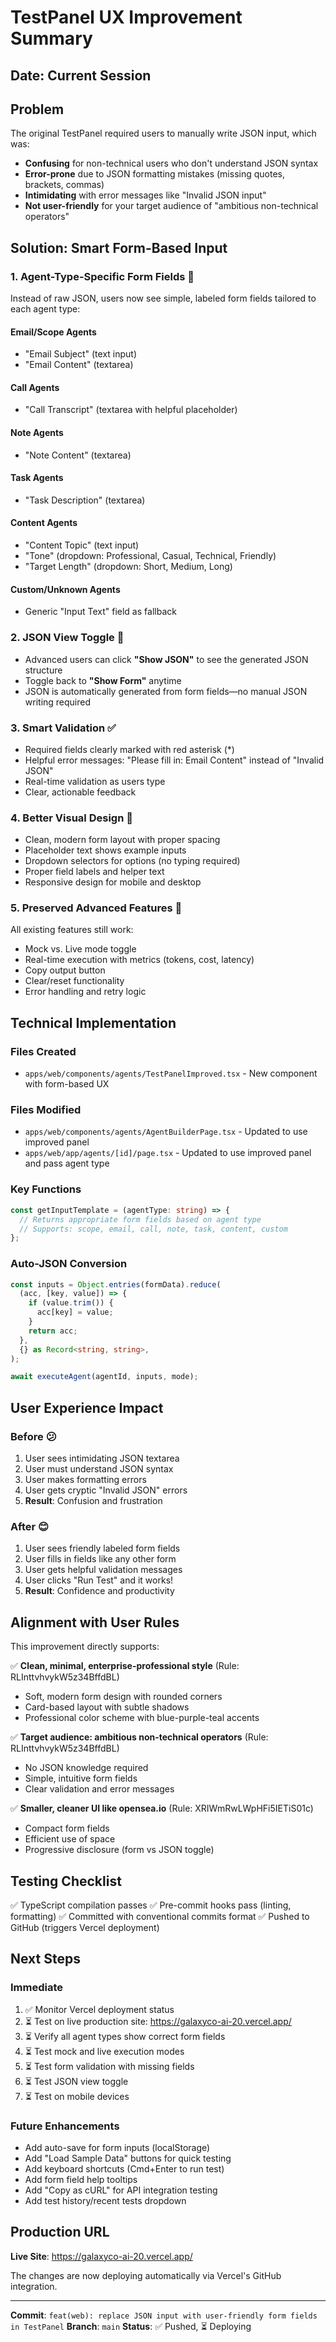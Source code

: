 # TestPanel UX Improvement Summary

## Date: Current Session

## Problem

The original TestPanel required users to manually write JSON input, which was:

- **Confusing** for non-technical users who don't understand JSON syntax
- **Error-prone** due to JSON formatting mistakes (missing quotes, brackets, commas)
- **Intimidating** with error messages like "Invalid JSON input"
- **Not user-friendly** for your target audience of "ambitious non-technical operators"

## Solution: Smart Form-Based Input

### 1. **Agent-Type-Specific Form Fields** 📝

Instead of raw JSON, users now see simple, labeled form fields tailored to each agent type:

#### **Email/Scope Agents**

- "Email Subject" (text input)
- "Email Content" (textarea)

#### **Call Agents**

- "Call Transcript" (textarea with helpful placeholder)

#### **Note Agents**

- "Note Content" (textarea)

#### **Task Agents**

- "Task Description" (textarea)

#### **Content Agents**

- "Content Topic" (text input)
- "Tone" (dropdown: Professional, Casual, Technical, Friendly)
- "Target Length" (dropdown: Short, Medium, Long)

#### **Custom/Unknown Agents**

- Generic "Input Text" field as fallback

### 2. **JSON View Toggle** 🔄

- Advanced users can click **"Show JSON"** to see the generated JSON structure
- Toggle back to **"Show Form"** anytime
- JSON is automatically generated from form fields—no manual JSON writing required

### 3. **Smart Validation** ✅

- Required fields clearly marked with red asterisk (\*)
- Helpful error messages: "Please fill in: Email Content" instead of "Invalid JSON"
- Real-time validation as users type
- Clear, actionable feedback

### 4. **Better Visual Design** 💎

- Clean, modern form layout with proper spacing
- Placeholder text shows example inputs
- Dropdown selectors for options (no typing required)
- Proper field labels and helper text
- Responsive design for mobile and desktop

### 5. **Preserved Advanced Features** 🚀

All existing features still work:

- Mock vs. Live mode toggle
- Real-time execution with metrics (tokens, cost, latency)
- Copy output button
- Clear/reset functionality
- Error handling and retry logic

## Technical Implementation

### Files Created

- `apps/web/components/agents/TestPanelImproved.tsx` - New component with form-based UX

### Files Modified

- `apps/web/components/agents/AgentBuilderPage.tsx` - Updated to use improved panel
- `apps/web/app/agents/[id]/page.tsx` - Updated to use improved panel and pass agent type

### Key Functions

```typescript
const getInputTemplate = (agentType: string) => {
  // Returns appropriate form fields based on agent type
  // Supports: scope, email, call, note, task, content, custom
};
```

### Auto-JSON Conversion

```typescript
const inputs = Object.entries(formData).reduce(
  (acc, [key, value]) => {
    if (value.trim()) {
      acc[key] = value;
    }
    return acc;
  },
  {} as Record<string, string>,
);

await executeAgent(agentId, inputs, mode);
```

## User Experience Impact

### Before 😕

1. User sees intimidating JSON textarea
2. User must understand JSON syntax
3. User makes formatting errors
4. User gets cryptic "Invalid JSON" errors
5. **Result**: Confusion and frustration

### After 😊

1. User sees friendly labeled form fields
2. User fills in fields like any other form
3. User gets helpful validation messages
4. User clicks "Run Test" and it works!
5. **Result**: Confidence and productivity

## Alignment with User Rules

This improvement directly supports:

✅ **Clean, minimal, enterprise-professional style** (Rule: RLInttvhvykW5z34BffdBL)

- Soft, modern form design with rounded corners
- Card-based layout with subtle shadows
- Professional color scheme with blue-purple-teal accents

✅ **Target audience: ambitious non-technical operators** (Rule: RLInttvhvykW5z34BffdBL)

- No JSON knowledge required
- Simple, intuitive form fields
- Clear validation and error messages

✅ **Smaller, cleaner UI like opensea.io** (Rule: XRIWmRwLWpHFi5IETiS01c)

- Compact form fields
- Efficient use of space
- Progressive disclosure (form vs JSON toggle)

## Testing Checklist

✅ TypeScript compilation passes
✅ Pre-commit hooks pass (linting, formatting)
✅ Committed with conventional commits format
✅ Pushed to GitHub (triggers Vercel deployment)

## Next Steps

### Immediate

1. ✅ Monitor Vercel deployment status
2. ⏳ Test on live production site: https://galaxyco-ai-20.vercel.app/
3. ⏳ Verify all agent types show correct form fields
4. ⏳ Test mock and live execution modes
5. ⏳ Test form validation with missing fields
6. ⏳ Test JSON view toggle
7. ⏳ Test on mobile devices

### Future Enhancements

- Add auto-save for form inputs (localStorage)
- Add "Load Sample Data" buttons for quick testing
- Add keyboard shortcuts (Cmd+Enter to run test)
- Add form field help tooltips
- Add "Copy as cURL" for API integration testing
- Add test history/recent tests dropdown

## Production URL

**Live Site**: https://galaxyco-ai-20.vercel.app/

The changes are now deploying automatically via Vercel's GitHub integration.

---

**Commit**: `feat(web): replace JSON input with user-friendly form fields in TestPanel`
**Branch**: `main`
**Status**: ✅ Pushed, ⏳ Deploying
